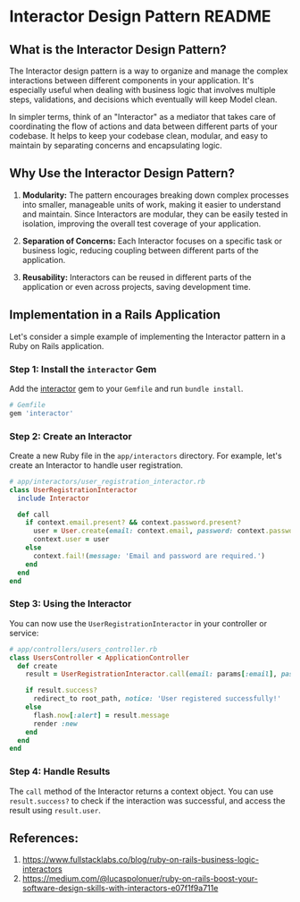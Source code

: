# Interactor Design Pattern README

## What is the Interactor Design Pattern?

The Interactor design pattern is a way to organize and manage the complex interactions between different components in your application. It's especially useful when dealing with business logic that involves multiple steps, validations, and decisions which eventually will keep Model clean.

In simpler terms, think of an "Interactor" as a mediator that takes care of coordinating the flow of actions and data between different parts of your codebase. It helps to keep your codebase clean, modular, and easy to maintain by separating concerns and encapsulating logic.

## Why Use the Interactor Design Pattern?

1. **Modularity:** The pattern encourages breaking down complex processes into smaller, manageable units of work, making it easier to understand and maintain.
Since Interactors are modular, they can be easily tested in isolation, improving the overall test coverage of your application.

2. **Separation of Concerns:** Each Interactor focuses on a specific task or business logic, reducing coupling between different parts of the application.

3. **Reusability:** Interactors can be reused in different parts of the application or even across projects, saving development time.

## Implementation in a Rails Application

Let's consider a simple example of implementing the Interactor pattern in a Ruby on Rails application.

### Step 1: Install the `interactor` Gem

Add the [interactor](https://github.com/collectiveidea/interactor) gem to your `Gemfile` and run `bundle install`.

```ruby
# Gemfile
gem 'interactor'
```

### Step 2: Create an Interactor

Create a new Ruby file in the `app/interactors` directory. For example, let's create an Interactor to handle user registration.

```ruby
# app/interactors/user_registration_interactor.rb
class UserRegistrationInteractor
  include Interactor

  def call
    if context.email.present? && context.password.present?
      user = User.create(email: context.email, password: context.password)
      context.user = user
    else
      context.fail!(message: 'Email and password are required.')
    end
  end
end
```

### Step 3: Using the Interactor

You can now use the `UserRegistrationInteractor` in your controller or service:

```ruby
# app/controllers/users_controller.rb
class UsersController < ApplicationController
  def create
    result = UserRegistrationInteractor.call(email: params[:email], password: params[:password])

    if result.success?
      redirect_to root_path, notice: 'User registered successfully!'
    else
      flash.now[:alert] = result.message
      render :new
    end
  end
end
```

### Step 4: Handle Results

The `call` method of the Interactor returns a context object. You can use `result.success?` to check if the interaction was successful, and access the result using `result.user`.

## References: 
1. https://www.fullstacklabs.co/blog/ruby-on-rails-business-logic-interactors
2. https://medium.com/@lucaspolonuer/ruby-on-rails-boost-your-software-design-skills-with-interactors-e07f1f9a711e

